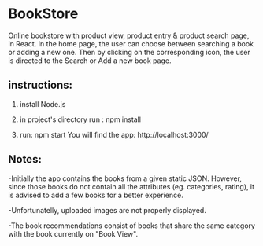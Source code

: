 # BookStore
Online bookstore with product view, product entry & product search page, in React.
In the home page, the user can choose between searching a book or adding a new one. Then by clicking on the corresponding
icon, the user is directed to the Search or Add a new book page.

## instructions:
 
 1. install Node.js
 
 2. in project's directory run : npm install
 
 3. run: npm start
 You will find the app: http://localhost:3000/
 
## Notes:
-Initially the app contains the books from a given static JSON. However, since those books do not contain all the attributes (eg. categories, rating), it is advised to add a few books for a better experience.

-Unfortunatelly, uploaded images are not properly displayed.

-The book recommendations consist of books that share the same category with the book currently on "Book View".
